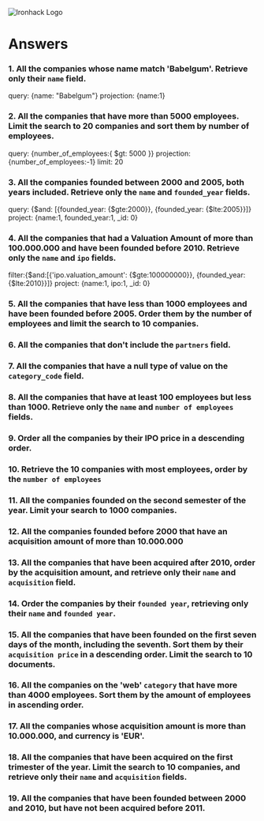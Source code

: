 ![Ironhack Logo](https://i.imgur.com/1QgrNNw.png)

# Answers

### 1. All the companies whose name match 'Babelgum'. Retrieve only their `name` field.

query: {name: "Babelgum"}
projection: {name:1}

<!-- Your Code Goes Here -->

### 2. All the companies that have more than 5000 employees. Limit the search to 20 companies and sort them by **number of employees**.

query: {number_of_employees:{ $gt: 5000 }}
projection: {number_of_employees:-1}
limit: 20
<!-- Your Code Goes Here -->

### 3. All the companies founded between 2000 and 2005, both years included. Retrieve only the `name` and `founded_year` fields.
 
 query: {$and: [{founded_year: {$gte:2000}}, {founded_year: {$lte:2005}}]}
 project: {name:1, founded_year:1, _id: 0}

<!-- Your Code Goes Here -->

### 4. All the companies that had a Valuation Amount of more than 100.000.000 and have been founded before 2010. Retrieve only the `name` and `ipo` fields.

filter:{$and:[{'ipo.valuation_amount': {$gte:100000000}}, {founded_year: {$lte:2010}}]} 
project: {name:1, ipo:1, _id: 0}

<!-- Your Code Goes Here -->

### 5. All the companies that have less than 1000 employees and have been founded before 2005. Order them by the number of employees and limit the search to 10 companies.

<!-- Your Code Goes Here -->

### 6. All the companies that don't include the `partners` field.

<!-- Your Code Goes Here -->

### 7. All the companies that have a null type of value on the `category_code` field.

<!-- Your Code Goes Here -->

### 8. All the companies that have at least 100 employees but less than 1000. Retrieve only the `name` and `number of employees` fields.

<!-- Your Code Goes Here -->

### 9. Order all the companies by their IPO price in a descending order.

<!-- Your Code Goes Here -->

### 10. Retrieve the 10 companies with most employees, order by the `number of employees`

<!-- Your Code Goes Here -->

### 11. All the companies founded on the second semester of the year. Limit your search to 1000 companies.

<!-- Your Code Goes Here -->

### 12. All the companies founded before 2000 that have an acquisition amount of more than 10.000.000

<!-- Your Code Goes Here -->

### 13. All the companies that have been acquired after 2010, order by the acquisition amount, and retrieve only their `name` and `acquisition` field.

<!-- Your Code Goes Here -->

### 14. Order the companies by their `founded year`, retrieving only their `name` and `founded year`.

<!-- Your Code Goes Here -->

### 15. All the companies that have been founded on the first seven days of the month, including the seventh. Sort them by their `acquisition price` in a descending order. Limit the search to 10 documents.

<!-- Your Code Goes Here -->

### 16. All the companies on the 'web' `category` that have more than 4000 employees. Sort them by the amount of employees in ascending order.

<!-- Your Code Goes Here -->

### 17. All the companies whose acquisition amount is more than 10.000.000, and currency is 'EUR'.

<!-- Your Code Goes Here -->

### 18. All the companies that have been acquired on the first trimester of the year. Limit the search to 10 companies, and retrieve only their `name` and `acquisition` fields.

<!-- Your Code Goes Here -->

### 19. All the companies that have been founded between 2000 and 2010, but have not been acquired before 2011.

<!-- Your Code Goes Here -->
